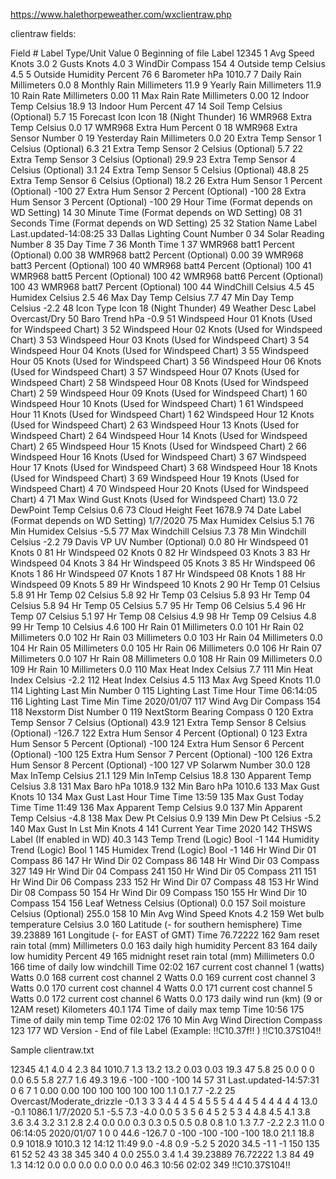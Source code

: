 https://www.halethorpeweather.com/wxclientraw.php

clientraw fields:

Field # 	Label 	Type/Unit 	Value
0	Beginning of file	Label	12345
1	Avg Speed	Knots	3.0
2	Gusts	Knots	4.0
3	WindDir	Compass	154
4	Outside temp	Celsius	4.5
5	Outside Humidity	Percent	76
6	Barometer	hPa	1010.7
7	Daily Rain	Millimeters	0.0
8	Monthly Rain	Millimeters	11.9
9	Yearly Rain	Millimeters	11.9
10	Rain Rate	Millimeters	0.00
11	Max Rain Rate	Millimeters	0.00
12	Indoor Temp	Celsius	18.9
13	Indoor Hum	Percent	47
14	Soil Temp	Celsius (Optional)	5.7
15	Forecast Icon	Icon	18 (Night Thunder)
16	WMR968 Extra Temp	Celsius	0.0
17	WMR968 Extra Hum	Percent	0
18	WMR968 Extra Sensor	Number	0
19	Yesterday Rain	Millimeters	0.0
20	Extra Temp Sensor 1	Celsius (Optional)	6.3
21	Extra Temp Sensor 2	Celsius (Optional)	5.7
22	Extra Temp Sensor 3	Celsius (Optional)	29.9
23	Extra Temp Sensor 4	Celsius (Optional)	3.1
24	Extra Temp Sensor 5	Celsius (Optional)	48.8
25	Extra Temp Sensor 6	Celsius (Optional)	18.2
26	Extra Hum Sensor 1	Percent (Optional)	-100
27	Extra Hum Sensor 2	Percent (Optional)	-100
28	Extra Hum Sensor 3	Percent (Optional)	-100
29	Hour	Time (Format depends on WD Setting)	14
30	Minute	Time (Format depends on WD Setting)	08
31	Seconds	Time (Format depends on WD Setting)	25
32	Station Name	Label	Last.updated-14:08:25
33	Dallas Lighting Count	Number	0
34	Solar Reading	Number	8
35	Day	Time	7
36	Month	Time	1
37	WMR968 batt1	Percent (Optional)	0.00
38	WMR968 batt2	Percent (Optional)	0.00
39	WMR968 batt3	Percent (Optional)	100
40	WMR968 batt4	Percent (Optional)	100
41	WMR968 batt5	Percent (Optional)	100
42	WMR968 batt6	Percent (Optional)	100
43	WMR968 batt7	Percent (Optional)	100
44	WindChill	Celsius	4.5
45	Humidex	Celsius	2.5
46	Max Day Temp	Celsius	7.7
47	Min Day Temp	Celsius	-2.2
48	Icon Type	Icon	18 (Night Thunder)
49	Weather Desc	Label	Overcast/Dry
50	Baro Trend	hPa	-0.9
51	Windspeed Hour 01	Knots (Used for Windspeed Chart)	3
52	Windspeed Hour 02	Knots (Used for Windspeed Chart)	3
53	Windspeed Hour 03	Knots (Used for Windspeed Chart)	3
54	Windspeed Hour 04	Knots (Used for Windspeed Chart)	3
55	Windspeed Hour 05	Knots (Used for Windspeed Chart)	3
56	Windspeed Hour 06	Knots (Used for Windspeed Chart)	3
57	Windspeed Hour 07	Knots (Used for Windspeed Chart)	2
58	Windspeed Hour 08	Knots (Used for Windspeed Chart)	2
59	Windspeed Hour 09	Knots (Used for Windspeed Chart)	1
60	Windspeed Hour 10	Knots (Used for Windspeed Chart)	1
61	Windspeed Hour 11	Knots (Used for Windspeed Chart)	1
62	Windspeed Hour 12	Knots (Used for Windspeed Chart)	2
63	Windspeed Hour 13	Knots (Used for Windspeed Chart)	2
64	Windspeed Hour 14	Knots (Used for Windspeed Chart)	2
65	Windspeed Hour 15	Knots (Used for Windspeed Chart)	2
66	Windspeed Hour 16	Knots (Used for Windspeed Chart)	3
67	Windspeed Hour 17	Knots (Used for Windspeed Chart)	3
68	Windspeed Hour 18	Knots (Used for Windspeed Chart)	3
69	Windspeed Hour 19	Knots (Used for Windspeed Chart)	4
70	Windspeed Hour 20	Knots (Used for Windspeed Chart)	4
71	Max Wind Gust	Knots (Used for Windspeed Chart)	13.0
72	DewPoint Temp	Celsius	0.6
73	Cloud Height	Feet	1678.9
74	Date	Label (Format depends on WD Setting)	1/7/2020
75	Max Humidex	Celsius	5.1
76	Min Humidex	Celsius	-5.5
77	Max Windchill	Celsius	7.3
78	Min Windchill	Celsius	-2.2
79	Davis VP UV	Number (Optional)	0.0
80	Hr Windspeed 01	Knots	0
81	Hr Windspeed 02	Knots	0
82	Hr Windspeed 03	Knots	3
83	Hr Windspeed 04	Knots	3
84	Hr Windspeed 05	Knots	3
85	Hr Windspeed 06	Knots	1
86	Hr Windspeed 07	Knots	1
87	Hr Windspeed 08	Knots	1
88	Hr Windspeed 09	Knots	5
89	Hr Windspeed 10	Knots	2
90	Hr Temp 01	Celsius	5.8
91	Hr Temp 02	Celsius	5.8
92	Hr Temp 03	Celsius	5.8
93	Hr Temp 04	Celsius	5.8
94	Hr Temp 05	Celsius	5.7
95	Hr Temp 06	Celsius	5.4
96	Hr Temp 07	Celsius	5.1
97	Hr Temp 08	Celsius	4.9
98	Hr Temp 09	Celsius	4.8
99	Hr Temp 10	Celsius	4.6
100	Hr Rain 01	Millimeters	0.0
101	Hr Rain 02	Millimeters	0.0
102	Hr Rain 03	Millimeters	0.0
103	Hr Rain 04	Millimeters	0.0
104	Hr Rain 05	Millimeters	0.0
105	Hr Rain 06	Millimeters	0.0
106	Hr Rain 07	Millimeters	0.0
107	Hr Rain 08	Millimeters	0.0
108	Hr Rain 09	Millimeters	0.0
109	Hr Rain 10	Millimeters	0.0
110	Max Heat Index	Celsius	7.7
111	Min Heat Index	Celsius	-2.2
112	Heat Index	Celsius	4.5
113	Max Avg Speed	Knots	11.0
114	Lighting Last Min	Number	0
115	Lighting Last Time Hour	Time	06:14:05
116	Lighting Last Time Min	Time	2020/01/07
117	Wind Avg Dir	Compass	154
118	Nexstorm Dist	Number	0
119	NextStorm Bearing	Compass	0
120	Extra Temp Sensor 7	Celsius (Optional)	43.9
121	Extra Temp Sensor 8	Celsius (Optional)	-126.7
122	Extra Hum Sensor 4	Percent (Optional)	0
123	Extra Hum Sensor 5	Percent (Optional)	-100
124	Extra Hum Sensor 6	Percent (Optional)	-100
125	Extra Hum Sensor 7	Percent (Optional)	-100
126	Extra Hum Sensor 8	Percent (Optional)	-100
127	VP Solarwm	Number	30.0
128	Max InTemp	Celsius	21.1
129	Min InTemp	Celsius	18.8
130	Apparent Temp	Celsius	3.8
131	Max Baro	hPa	1018.9
132	Min Baro	hPa	1010.6
133	Max Gust	Knots	10
134	Max Gust Last Hour Time	Time	13:59
135	Max Gust Today Time	Time	11:49
136	Max Apparent Temp	Celsius	9.0
137	Min Apparent Temp	Celsius	-4.8
138	Max Dew Pt	Celsius	0.9
139	Min Dew Pt	Celsius	-5.2
140	Max Gust In Lst Min	Knots	4
141	Current Year	Time	2020
142	THSWS	Label (If enabled in WD)	40.3
143	Temp Trend (Logic)	Bool	-1
144	Humidity Trend (Logic)	Bool	1
145	Humidex Trend (Logic)	Bool	-1
146	Hr Wind Dir 01	Compass	86
147	Hr Wind Dir 02	Compass	86
148	Hr Wind Dir 03	Compass	327
149	Hr Wind Dir 04	Compass	241
150	Hr Wind Dir 05	Compass	211
151	Hr Wind Dir 06	Compass	233
152	Hr Wind Dir 07	Compass	48
153	Hr Wind Dir 08	Compass	50
154	Hr Wind Dir 09	Compass	150
155	Hr Wind Dir 10	Compass	154
156	Leaf Wetness	Celsius (Optional)	0.0
157	Soil moisture	Celsius (Optional)	255.0
158	10 Min Avg Wind Speed	Knots	4.2
159	Wet bulb temperature	Celsius	3.0
160	Latitude (- for southern hemisphere)	Time	39.23889
161	Longitude (- for EAST of GMT)	Time	76.72222
162	9am reset rain total (mm)	Millimeters	0.0
163	daily high humidity	Percent	83
164	daily low humidity	Percent	49
165	midnight reset rain total (mm)	Millimeters	0.0
166	time of daily low windchill	Time	02:02
167	current cost channel 1 (watts)	Watts	0.0
168	current cost channel 2	Watts	0.0
169	current cost channel 3	Watts	0.0
170	current cost channel 4	Watts	0.0
171	current cost channel 5	Watts	0.0
172	current cost channel 6	Watts	0.0
173	daily wind run (km) (9 or 12AM reset)	Kilometers	40.1
174	Time of daily max temp	Time	10:56
175	Time of daily min temp	Time	02:02
176	10 Min Avg Wind Direction	Compass	123
177	WD Version - End of file	Label (Example: !!C10.37f!! )	!!C10.37S104!!

Sample clientraw.txt

12345 4.1 4.0 4 2.3 84 1010.7 1.3 13.2 13.2 0.03 0.03 19.3 47 5.8 25 0.0 0 0 0.0 6.5 5.8 27.7 1.6 49.3 19.6 -100 -100 -100 14 57 31 Last.updated-14:57:31 0 6 7 1 0.00 0.00 100 100 100 100 100 1.1 0.1 7.7 -2.2 25 Overcast/Moderate_drizzle -0.1 3 3 3 4 4 4 5 4 5 5 5 4 4 4 5 4 4 4 4 4 13.0 -0.1 1086.1 1/7/2020 5.1 -5.5 7.3 -4.0 0.0 5 3 5 6 4 5 2 5 3 4 4.8 4.5 4.1 3.8 3.6 3.4 3.2 3.1 2.8 2.4 0.0 0.0 0.3 0.3 0.5 0.5 0.8 0.8 1.0 1.3 7.7 -2.2 2.3 11.0 0 06:14:05 2020/01/07 1 0 0 44.6 -126.7 0 -100 -100 -100 -100 18.0 21.1 18.8 0.9 1018.9 1010.3 12 14:12 11:49 9.0 -4.8 0.9 -5.2 5 2020 34.5 -1 1 -1 150 135 61 52 52 43 38 345 340 4 0.0 255.0 3.4 1.4 39.23889 76.72222 1.3 84 49 1.3 14:12 0.0 0.0 0.0 0.0 0.0 0.0 46.3 10:56 02:02 349 !!C10.37S104!!